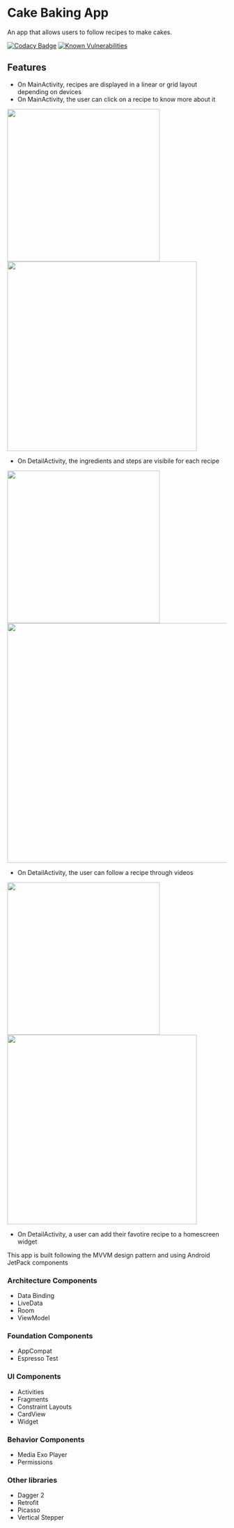 # Cake Baking App

An app that allows users to follow recipes to make cakes.

[![Codacy Badge](https://api.codacy.com/project/badge/Grade/a878a44700b64a6aaf11077a144c207b)](https://www.codacy.com/app/sonya.moisset/Cake_BakingApp_ADVANCED_ANDROID_NANODEGREE?utm_source=github.com&amp;utm_medium=referral&amp;utm_content=SonyaMoisset/Cake_BakingApp_ADVANCED_ANDROID_NANODEGREE&amp;utm_campaign=Badge_Grade)  [![Known Vulnerabilities](https://snyk.io/test/github/sonyamoisset/movieapp_phasetwo_advanced_android_nanodegree/badge.svg?targetFile=app%2Fbuild.gradle)](https://snyk.io/test/github/sonyamoisset/movieapp_phasetwo_advanced_android_nanodegree?targetFile=app%2Fbuild.gradle)

## Features
- On MainActivity, recipes are displayed in a linear or grid layout depending on devices
- On MainActivity, the user can click on a recipe to know more about it   

<img width="350" src="https://github.com/SonyaMoisset/Cake_BakingApp_ADVANCED_ANDROID_NANODEGREE/blob/master/main_activity_mobile.png">   <img width="435" src="https://github.com/SonyaMoisset/Cake_BakingApp_ADVANCED_ANDROID_NANODEGREE/blob/master/main_activity_tablet.png">

- On DetailActivity, the ingredients and steps are visibile for each recipe    

<img width="350" src="https://github.com/SonyaMoisset/Cake_BakingApp_ADVANCED_ANDROID_NANODEGREE/blob/master/detail_activity_ingredients_steps.png">   <img width="550" src="https://github.com/SonyaMoisset/Cake_BakingApp_ADVANCED_ANDROID_NANODEGREE/blob/master/detail_activity_tablet_landscape.png">

- On DetailActivity, the user can follow a recipe through videos    

<img width="350" src="https://github.com/SonyaMoisset/Cake_BakingApp_ADVANCED_ANDROID_NANODEGREE/blob/master/detail_activity_video_step.png">   <img width="435" src="https://github.com/SonyaMoisset/Cake_BakingApp_ADVANCED_ANDROID_NANODEGREE/blob/master/detail_activity_tablet_portrait.png">

- On DetailActivity, a user can add their favotire recipe to a homescreen widget


This app is built following the MVVM design pattern and using Android JetPack components
### Architecture Components
  - Data Binding
  - LiveData
  - Room
  - ViewModel

### Foundation Components
  - AppCompat
  - Espresso Test
  
### UI Components
  - Activities
  - Fragments
  - Constraint Layouts
  - CardView
  - Widget
  
### Behavior Components
  - Media Exo Player
  - Permissions
  
### Other libraries
  - Dagger 2
  - Retrofit
  - Picasso
  - Vertical Stepper
 
